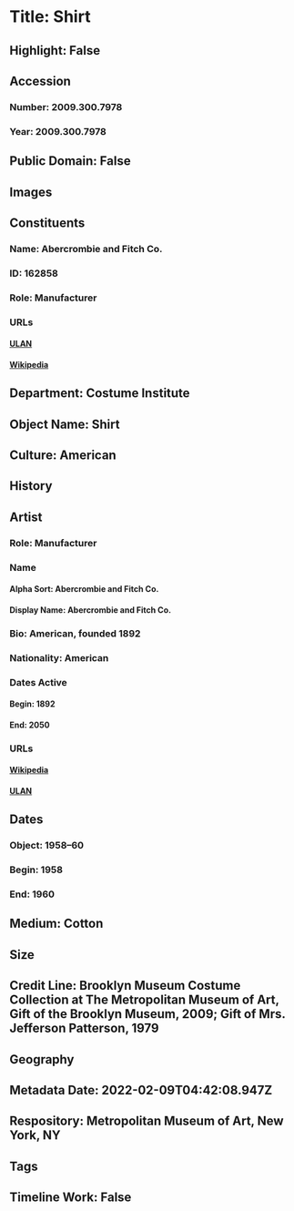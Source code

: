 # Title: Shirt
## Highlight: False
## Accession
### Number: 2009.300.7978
### Year: 2009.300.7978
## Public Domain: False
## Images
## Constituents
### Name: Abercrombie and Fitch Co.
### ID: 162858
### Role: Manufacturer
### URLs
#### [ULAN](http://vocab.getty.edu/page/ulan/500524258)
#### [Wikipedia](https://www.wikidata.org/wiki/Q319344)
## Department: Costume Institute
## Object Name: Shirt
## Culture: American
## History
## Artist
### Role: Manufacturer
### Name
#### Alpha Sort: Abercrombie and Fitch Co.
#### Display Name: Abercrombie and Fitch Co.
### Bio: American, founded 1892
### Nationality: American
### Dates Active
#### Begin: 1892
#### End: 2050
### URLs
#### [Wikipedia](https://www.wikidata.org/wiki/Q319344)
#### [ULAN](http://vocab.getty.edu/page/ulan/500524258)
## Dates
### Object: 1958–60
### Begin: 1958
### End: 1960
## Medium: Cotton
## Size
## Credit Line: Brooklyn Museum Costume Collection at The Metropolitan Museum of Art, Gift of the Brooklyn Museum, 2009; Gift of Mrs. Jefferson Patterson, 1979
## Geography
## Metadata Date: 2022-02-09T04:42:08.947Z
## Respository: Metropolitan Museum of Art, New York, NY
## Tags
## Timeline Work: False
